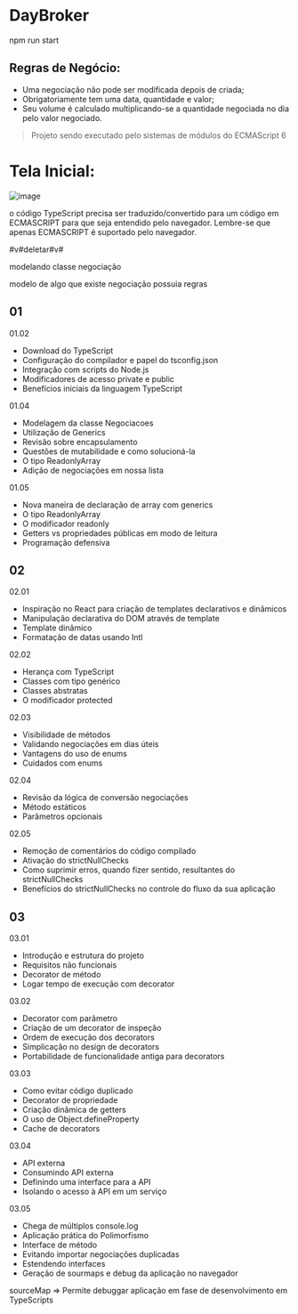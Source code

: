# DayBroker

npm run start

## Regras de Negócio:

 - Uma negociação não pode ser modificada depois de criada;
 - Obrigatoriamente tem uma data, quantidade e valor;
 - Seu volume é calculado multiplicando-se a quantidade negociada no dia pelo valor negociado.

 > Projeto sendo executado pelo sistemas de módulos do ECMAScript 6
 
 # Tela Inicial:
 
 ![image](https://user-images.githubusercontent.com/66702430/191612519-4a2e4a46-03fb-41c5-a817-987836bd8aa0.png)


 o código TypeScript precisa ser traduzido/convertido para um código em ECMASCRIPT para que seja entendido pelo navegador. Lembre-se que apenas ECMASCRIPT é suportado pelo navegador.

#v#deletar#v#

 modelando classe negociação

 modelo de algo que existe 
 negociação possuia regras


## 01

01.02
- Download do TypeScript
- Configuração do compilador e papel do tsconfig.json
- Integração com scripts do Node.js
- Modificadores de acesso private e public
- Benefícios iniciais da linguagem TypeScript

01.04
- Modelagem da classe Negociacoes
- Utilização de Generics
- Revisão sobre encapsulamento
- Questões de mutabilidade e como solucioná-la
- O tipo ReadonlyArray
- Adição de negociações em nossa lista

01.05
- Nova maneira de declaração de array com generics
- O tipo ReadonlyArray
- O modificador readonly
- Getters vs propriedades públicas em modo de leitura
- Programação defensiva

## 02

02.01
- Inspiração no React para criação de templates declarativos e dinâmicos
- Manipulação declarativa do DOM através de template
- Template dinâmico
- Formatação de datas usando Intl

02.02
- Herança com TypeScript
- Classes com tipo genérico
- Classes abstratas
- O modificador protected

02.03

- Visibilidade de métodos
- Validando negociações em dias úteis
- Vantagens do uso de enums
- Cuidados com enums

02.04

- Revisão da lógica de conversão negociações
- Método estáticos
- Parâmetros opcionais

02.05

- Remoção de comentários do código compilado
- Ativação do strictNullChecks
- Como suprimir erros, quando fizer sentido, resultantes do strictNullChecks
- Benefícios do strictNullChecks no controle do fluxo da sua aplicação

## 03

03.01

- Introdução e estrutura do projeto
- Requisitos não funcionais
- Decorator de método
- Logar tempo de execução com decorator

03.02

- Decorator com parâmetro
- Criação de um decorator de inspeção
- Ordem de execução dos decorators
- Simplicação no design de decorators
- Portabilidade de funcionalidade antiga para decorators

03.03

- Como evitar código duplicado
- Decorator de propriedade
- Criação dinâmica de getters
- O uso de Object.defineProperty
- Cache de decorators

03.04

- API externa
- Consumindo API externa
- Definindo uma interface para a API
- Isolando o acesso à API em um serviço

03.05

- Chega de múltiplos console.log
- Aplicação prática do Polimorfismo
- Interface de método
- Evitando importar negociações duplicadas
- Estendendo interfaces
- Geração de sourmaps e debug da aplicação no navegador

sourceMap => Permite debuggar aplicação em fase de desenvolvimento em TypeScripts